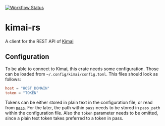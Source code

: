 [![Workflow Status](https://github.com/scattenlaeufer/kimai-rs/workflows/Rust%20checks/badge.svg)](https://github.com/scattenlaeufer/kimai-rs/actions?query=workflow%3A%22Rust+checks%22)

# kimai-rs

A client for the REST API of [Kimai](https://www.kimai.org/)

## Configuration

To be able to connect to Kimai, this crate needs some configuration. Those can
be loaded from `~/.config/kimai/config.toml`. This files should look as
follows:

```toml
host = "HOST_DOMAIN"
token = "TOKEN"
```

Tokens can be either stored in plain text in the configuration file, or read
from [`pass`](https://www.passwordstore.org/). For the later, the path within
`pass` needs to be stored in `pass_path` within the configuration file. Also
the `token` parameter needs to be omitted, since a plain text token takes
preferred to a token in pass.
